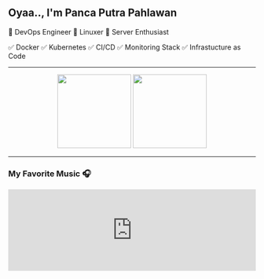## Oyaa.., I'm Panca Putra Pahlawan

 :fox_face:  DevOps Engineer
 :penguin: Linuxer 
 :bear: Server Enthusiast
 
 :white_check_mark: Docker
 :white_check_mark: Kubernetes
 :white_check_mark: CI/CD
 :white_check_mark: Monitoring Stack
 :white_check_mark: Infrastucture as Code


---
<p align= "center">
  <img height= "150" src="https://github-readme-stats.vercel.app/api?username=BrantLauro&theme=react&show_icons=true&include_all_commits=true" />
  <img height= "150" src="https://github-readme-stats.vercel.app/api/top-langs/?username=BrantLauro&theme=react&layout=compact" />
</p>

---
### My Favorite Music 🎧

<center><iframe width="100%" height="166" scrolling="no" frameborder="no" allow="autoplay" src="https://w.soundcloud.com/player/?url=https%3A//api.soundcloud.com/tracks/892015036&color=%23ff5500&auto_play=true&hide_related=false&show_comments=true&show_user=true&show_reposts=false&show_teaser=true"></iframe></center>
